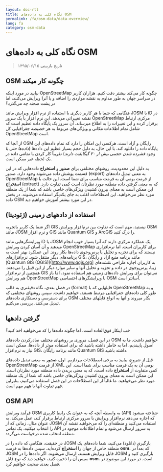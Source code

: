 ```yaml
---
layout: doc-rtl
title: نگاه کلی به داده‌های OSM
permalink: /fa/osm-data/data-overview/
lang: fa
category: osm-data
---
```


نگاه کلی به داده‌های OSM
==================


> تاریخ بازبینی ۱۳۹۵/۰۶/۱۵

<!--در این بخش، ما کارکردهای OpenStreetMap را بررسی خواهیم کرد، مواردی که به ما کمک می‌کنند تا در مورد ساختار داده و چگونگی استفاده به بهترین نحو از آنها بهتر بدانیم.-->

OSM چگونه کار میکند
--------------
بیایید در مورد اینکه OpenStreetMap چگونه کار می‌کند بیشتر دقت کنیم. هزاران کاربر در سراسر جهان به طور مداوم به نقشه مواردی را اضافه و یا آنرا ویرایش می‌کنند، اما در پشت صحنه چه می‌گذرد؟  

هنگامی که شما یا هر کاربر دیگری با استفاده از نرم افزار ویرایش مانند JOSM یا iD در نقشه تغییراتی می‌دهد، این نرم افزار با یک سرور OpenStreetMap مرکزی ارتباط برقرار کرده و این تغییرات را به اطلاع میرساند. آن سرور یک پایگاه داده عظیم است که شامل تمام اطلاعات مکانی و ویژگی‌های مربوط به هر خصیصه جغرافیایی کل OpenStreetMap است.  

از آنجا که OSM رایگان و آزاد است، هرکسی این امکان را دارد که تمام داده‌های این پایگاه داده را دانلود کند. با این حال، به دلیل حجم بسیار عظیم این داده‌ها (*داده‌ها حتی با وجود فشرده شدن حجمی بیش از ۳۰ گیگابایت دارند*) تقریباً کار کردن با تمامی داده در یک لحظه غیر ممکن است.  

به دلیل این محدودیت، روشهای مختلفی برای **صدور** و **استخراج** داده‌هایی که در این قسمت پوشش داده می‌شوند وجود دارد. صدور  (export) به معنی تبدیل داده‌های OpenStreetMap از فرمت بومی آن به فرمت مناسب برای شما است. این حالت با **استخراج** (extract) که به معنی گرفتن داده منطقه مورد نظرتان است کمی تفاوت دارد. این ممکن است به معنای بیرون کشیدن ویژگی‌های خاصی باشد که شما از یک منطقه مورد نظر می‌خواهید. این اصطلاحات اغلب به جای یکدیگر استفاده می‌شوند. در بخش داده OSM در این مورد بیشتر آموزش خواهیم دید.  

استفاده از دادههای زمینی (ژئودیتا) 
--------------
اگر شما یک کاربر باتجربه GIS نیستید، مهم است که تفاوت بین نرم‌افزار ویرایش OSM مانند JOSM و نرم افزار GIS مانند Quantum GIS و ArcGIS را درک کنید.  

ویرایشگرهایی مانند iD یا JOSM یک عملکرد مرکزی دارند که آنرا بسیار خوب انجام میدهند و آن آسان کردن ویرایش OpenStreetMap برای کاربران است. اما نرم‌افزاری نیستند که برای تجزیه و تحلیل یا پرس‌وجوی داده‌ها بکار روند.
این عملکرد بهتر است به برنامه‌های دیگر منتقل شود. نرم‌افزارهای GIS، مانند برنامه منبع آزاد و رایگان (Quantum GIS (QGIS)](http://www.qgis.org] به کاربران اجازه طراحی نقشه‌های زیبا، پرس‌وجوی در داده و تجزیه و تحلیل آنها و سایر موارد دیگر از این قبیل را می‌دهند. همچنین از نرم‌افزار GIS می‌توان برای ویرایش داده‌های زمینی هم استفاده نمود، اما باز هم ویرایش OpenStreetMap با ویرایشگرهای اختصاصی OSM آسانتر است.  

در فصل بعدی، نگاه دقیقتری به قالب (format) فایلهایی که با OpenStreetMap و به طور کلی داده‌های جغرافیایی مرتبط هستند، خواهیم داشت. سپس روشهای مختلفی که برای دسترسی و دستکاری داده‌های OSM بکار میروند و آنها به انواع فایلهای مختلف تبدیل می‌کنند، بررسی می‌کنیم.  


گرفتن دادهها
-----------------

خب اینکار فوق‌العاده است، اما چگونه داده‌ها را که می‌خواهید اخذ کنید؟  

در این فصل، مروری بر روشهای مختلف صادرکردن داده‌های OSM خواهیم داشت. ما به اصول پایبندیم، اما به خاطر داشته باشید که برای استفاده موثر از داده‌ها، ممکن است نیاز به نرم‌افزار GIS،
مانند برنامه رایگان Quantum GIS داشته باشید.  

قبل از شروع، بیایید به برخی اصطلاحات بپردازیم. اول، **صدور** به معنی تبدیل داده‌های OpenStreetMap از فرمت XML بومی آن به یک فرمت مناسب برای شما است. این کمی متفاوت از **استخراج** داده است، که به معنی بریدن داده منطقه مورد نظرتان است. این ممکن است به معنای بیرون کشیدن ویژگی‌های خاصی باشد که شما از یک منطقه مورد نظر می‌خواهید. ما غالباً از این اصطلاحات در این فصل استفاده می‌کنیم، بنابراین فهم تفاوت آنها با ههم مهم است.  

OSM API
------------
فرآیند ویرایش OSM به واسطه آنچه که به عنوان یک رابط کاربری (API) شناخته میشود که اجازه می‌دهد نرم‌افزار ویرایش با سرور مرکزی ارتباط برقرار کند، عمل می‌کند. به عنوان مثال، زمانی که از JOSM استفاده می‌کنید و منطقه‌ای را که می‌خواهید نقشه آن را انتخاب میکنید، یک تماس API به سرور ارسال می‌شود و تمام اطلاعات موجود در منطقه‌ انتخاب شده درخواست می‌گردد.  

در حقیقت، هنگامی که داده را در JOSM بارگیری (دانلود) می‌کنید، شما داده‌های یک منطقه خاص از جهان را **استخراج** کرده‌اید. سپس داده‌ها به فرمت **osm.** که بعداً  در JOSM قابل ویرایش هستند، ارسال می‌شوند. اگر داده‌ها را در JOSM بارگیری کنید و سپس آن را ذخیره کنید، خواهید دید که نوع فایل **osm.** است. در مورد این موضوع در فصل بعدی صحبت خواهیم کرد.  
